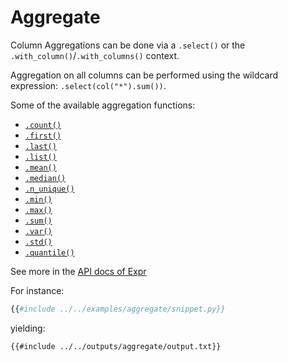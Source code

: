 # Aggregate

Column Aggregations can be done via a `.select()` or the `.with_column()`/`.with_columns()`
context.

Aggregation on all columns can be performed using the wildcard expression:
`.select(col("*").sum())`.

Some of the available aggregation functions:

- [`.count()`](POLARS_PY_REF_GUIDE/lazy/index.html#polars.lazy.Expr.count)
- [`.first()`](POLARS_PY_REF_GUIDE/lazy/index.html#polars.lazy.Expr.first)
- [`.last()`](POLARS_PY_REF_GUIDE/lazy/index.html#polars.lazy.Expr.last)
- [`.list()`](POLARS_PY_REF_GUIDE/lazy/index.html#polars.lazy.Expr.list)
- [`.mean()`](POLARS_PY_REF_GUIDE/lazy/index.html#polars.lazy.Expr.mean)
- [`.median()`](POLARS_PY_REF_GUIDE/lazy/index.html#polars.lazy.Expr.median)
- [`.n_unique()`](POLARS_PY_REF_GUIDE/lazy/index.html#polars.lazy.Expr.n_unique)
- [`.min()`](POLARS_PY_REF_GUIDE/lazy/index.html#polars.lazy.Expr.min)
- [`.max()`](POLARS_PY_REF_GUIDE/lazy/index.html#polars.lazy.Expr.max)
- [`.sum()`](POLARS_PY_REF_GUIDE/lazy/index.html#polars.lazy.Expr.sum)
- [`.var()`](POLARS_PY_REF_GUIDE/lazy/index.html#polars.lazy.Expr.var)
- [`.std()`](POLARS_PY_REF_GUIDE/lazy/lazy/index.html#polars.lazy.Expr.std)
- [`.quantile()`](POLARS_PY_REF_GUIDE/lazy/index.html#polars.lazy.LazyFrame.quantile)

See more in the [API docs of Expr](https://pola-rs.github.io/polars/python/polars)

For instance:

```python
{{#include ../../examples/aggregate/snippet.py}}
```

yielding:

```text
{{#include ../../outputs/aggregate/output.txt}}
```
